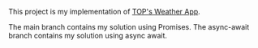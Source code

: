 This project is my implementation of [TOP's Weather App](https://www.theodinproject.com/lessons/javascript-weather-app).

The main branch contains my solution using Promises.
The async-await branch contains my solution using async await.
